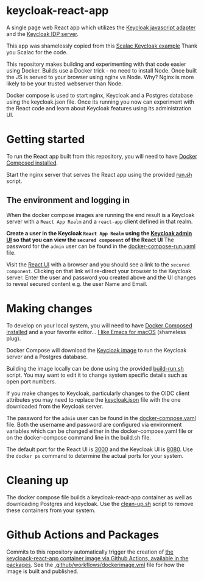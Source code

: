 # keycloak-react-app
A single page web React app which utilizes the [Keycloak javascript adapter](https://www.keycloak.org/docs/latest/securing_apps/index.html#_javascript_adapter) and the [Keycloak IDP server](https://github.com/keycloak/keycloak).

This app was shamelessly copied from this [Scalac Keycloak
example](https://scalac.io/user-authentication-keycloak-1/) Thank you
Scalac for the code.

This repository makes building and experimenting with that code
easier using Docker.  Builds use a Docker trick - no need to install Node.  Once
built the JS is served to your browser using nginx vs Node.  Why?
Nginx is more likely to be your trusted webserver than Node.

Docker compose is used to start nginx, Keycloak and a Postgres
database using the keycloak.json file.  Once its running you
now can experiment with the React code and learn about Keycloak
features using its administration UI.

# Getting started

To run the React app built from this repository, you will need to have [Docker
Composed installed](https://docs.docker.com/compose/install/).

Start the nginx server that serves the React app using the provided [run.sh](run.sh) script.

## The environment and logging in

When the docker compose images are running the end result is a
Keycloak server with a `React App Realm` and a `react-app` client
defined in that realm.

**Create a user in the Keycloak `React App Realm` using the [Keycloak
admin UI](http://localhost:8080/) so that you can view the `secured
component` of the React UI** The password for the `admin` user can be found in the
[docker-compose-run.yaml](docker-compose-run.yaml) file.

Visit the [React UI](http://localhost:3000/) with a browser and you should see a
link to the `secured component`.  Clicking on that link will re-direct your
browser to the Keycloak server.  Enter the user and password you
created above and the UI changes to reveal secured content e.g. the user Name and
Email.

# Making changes

To develop on your local system, you will need to have [Docker
Composed installed](https://docs.docker.com/compose/install/) and a
your favorite editor... [I like Emacs for macOS](https://emacsformacos.com/) (shameless plug).

Docker Compose will download the [Keycloak
image](https://hub.docker.com/r/jboss/keycloak/) to run the Keycloak
server and a Postgres database.

Building the image locally can be done using the provided
[build-run.sh](build-run.sh) script.  You may want to edit it to
change system specific details such as open port numbers.

If you make changes to Keycloak, particularly changes to the OIDC
client attributes you may need to replace the [keycloak.json](keycloak.json) file with
the one downloaded from the Keycloak server.

The password for the `admin` user can be found in the
[docker-compose.yaml](docker-compose.yaml) file. Both the username
and password are configured via environment variables which can be
changed either in the docker-compose.yaml file or on the
docker-compose command line in the build.sh file.

The default port for the React UI is [3000](http://localhost:3000/) and the Keycloak UI
is [8080](http://locahost:8080/).  Use the `docker ps` command to determine the
actual ports for your system.


# Cleaning up

The docker compose file builds a keycloak-react-app container as well
as downloading Postgres and keycloak. Use the [clean-up.sh](clean-up.sh) script to
remove these containers from your system.

# Github Actions and Packages

Commits to this repository automatically trigger the creation of [the keycloack-react-app
container image via Github Actions, available in the packages](https://github.com/MitchellJThomas?tab=packages&repo_name=keycloak-react-app).  See the
[.github/workflows/dockerimage.yml](.github/workflows/dockerimage.yml) file for how the image is built and
published.
